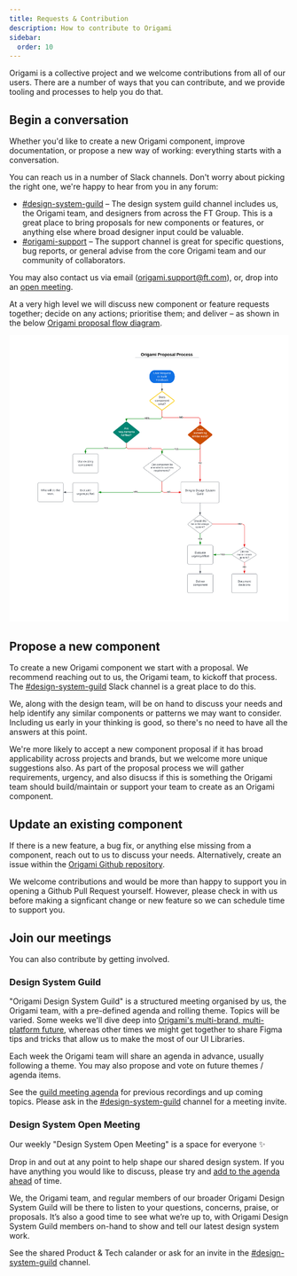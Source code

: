 ```yaml
---
title: Requests & Contribution
description: How to contribute to Origami
sidebar:
  order: 10
---
```


Origami is a collective project and we welcome contributions from all of our users. There are a number of ways that you can contribute, and we provide tooling and processes to help you do that.

## Begin a conversation

Whether you'd like to create a new Origami component, improve documentation, or propose a new way of working: everything starts with a conversation.

You can reach us in a number of Slack channels. Don't worry about picking the right one, we're happy to hear from you in any forum:

- [#design-system-guild](https://financialtimes.slack.com/archives/C01481FKWA2) – The design system guild channel includes us, the Origami team, and designers from across the FT Group. This is a great place to bring proposals for new components or features, or anything else where broad designer input could be valuable.
- [#origami-support](https://financialtimes.slack.com/messages/origami-support) – The support channel is great for specific questions, bug reports, or general advise from the core Origami team and our community of collaborators.

You may also contact us via email (origami.support@ft.com), or, drop into an [open meeting](#design-system-open-meeting).

At a very high level we will discuss new component or feature requests together; decide on any actions; prioritise them; and deliver – as shown in the below <a href="/assets/images/documentation/components/contributing/flow.svg">Origami proposal flow diagram</a>.

[<img src="/assets/images/documentation/components/contributing/flow.svg" alt="A very high level flow chat of the Origami proposal process. We start with a disucssion of your needs or proposal, please contact the Origami team." />](/assets/images/documentation/components/contributing/flow.svg)

## Propose a new component

To create a new Origami component we start with a proposal. We recommend reaching out to us, the Origami team, to kickoff that process. The [#design-system-guild](https://financialtimes.slack.com/archives/C01481FKWA2) Slack channel is a great place to do this.

We, along with the design team, will be on hand to discuss your needs and help identify any similar components or patterns we may want to consider. Including us early in your thinking is good, so there's no need to have all the answers at this point.

We're more likely to accept a new component proposal if it has broad applicability across projects and brands, but we welcome more unique suggestions also. As part of the proposal process we will gather requirements, urgency, and also disucss if this is something the Origami team should build/maintain or support your team to create as an Origami component.

## Update an existing component

If there is a new feature, a bug fix, or anything else missing from a component, reach out to us to discuss your needs. Alternatively, create an issue within the [Origami Github repository](https://github.com/Financial-Times/origami).

We welcome contributions and would be more than happy to support you in opening a Github Pull Request yourself. However, please check in with us before making a signficant change or new feature so we can schedule time to support you.

## Join our meetings

You can also contribute by getting involved.

### Design System Guild

"Origami Design System Guild" is a structured meeting organised by us, the Origami team, with a pre-defined agenda and rolling theme. Topics will be varied. Some weeks we'll dive deep into [Origami's multi-brand, multi-platform future](https://origami.ft.com/blog/2023/08/14/origami-for-everyone/), whereas other times we might get together to share Figma tips and tricks that allow us to make the most of our UI Libraries.

Each week the Origami team will share an agenda in advance, usually following a theme. You may also propose and vote on future themes / agenda items.

See the [guild meeting agenda](https://docs.google.com/document/d/1aKhbRfMnCthZ-6D5eT82lpMmBeCcywNl9HzQakBf6lU/edit#heading=h.m29n483yr205) for previous recordings and up coming topics. Please ask in the [#design-system-guild](https://financialtimes.slack.com/archives/C01481FKWA2) channel for a meeting invite.

### Design System Open Meeting

Our weekly "Design System Open Meeting" is a space for everyone ✨

Drop in and out at any point to help shape our shared design system. If you have anything you would like to discuss, please try and [add to the agenda ahead](https://docs.google.com/document/d/1fiuNMXb9Fdd-11GFMgCxqlvy3qGsMvIwJNLuh0VxuwE/edit#heading=h.1jiavwrfl8gl) of time.

We, the Origami team, and regular members of our broader Origami Design System Guild will be there to listen to your questions, concerns, praise, or proposals. It’s also a good time to see what we’re up to, with Origami Design System Guild members on-hand to show and tell our latest design system work.

See the shared Product & Tech calander or ask for an invite in the [#design-system-guild](https://financialtimes.slack.com/archives/C01481FKWA2) channel.
